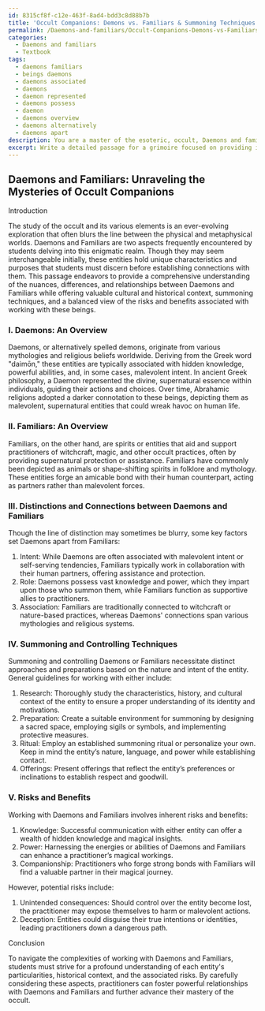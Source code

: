 ```yaml
---
id: 8315cf8f-c12e-463f-8ad4-bdd3c8d88b7b
title: 'Occult Companions: Demons vs. Familiars & Summoning Techniques'
permalink: /Daemons-and-familiars/Occult-Companions-Demons-vs-Familiars-Summoning-Techniques/
categories:
  - Daemons and familiars
  - Textbook
tags:
  - daemons familiars
  - beings daemons
  - daemons associated
  - daemons
  - daemon represented
  - daemons possess
  - daemon
  - daemons overview
  - daemons alternatively
  - daemons apart
description: You are a master of the esoteric, occult, Daemons and familiars and education, you have written many textbooks on the subject in ways that provide students with rich and deep understanding of the subject. You are being asked to write textbook-like sections on a topic and you do it with full context, explainability, and reliability in accuracy to the true facts of the topic at hand, in a textbook style that a student would easily be able to learn from, in a rich, engaging, and contextual way. Always include relevant context (such as formulas and history), related concepts, and in a way that someone can gain deep insights from.
excerpt: Write a detailed passage for a grimoire focused on providing insight and understanding to students of the occult about the nuances, differences, and relationships between Daemons and Familiars, including their cultural and historical contexts, techniques for summoning and controlling them, and the risks and benefits associated with working with these entities.
---
```


## Daemons and Familiars: Unraveling the Mysteries of Occult Companions 

Introduction 

The study of the occult and its various elements is an ever-evolving exploration that often blurs the line between the physical and metaphysical worlds. Daemons and Familiars are two aspects frequently encountered by students delving into this enigmatic realm. Though they may seem interchangeable initially, these entities hold unique characteristics and purposes that students must discern before establishing connections with them. This passage endeavors to provide a comprehensive understanding of the nuances, differences, and relationships between Daemons and Familiars while offering valuable cultural and historical context, summoning techniques, and a balanced view of the risks and benefits associated with working with these beings.

### I. Daemons: An Overview

Daemons, or alternatively spelled demons, originate from various mythologies and religious beliefs worldwide. Deriving from the Greek word "daimōn," these entities are typically associated with hidden knowledge, powerful abilities, and, in some cases, malevolent intent. In ancient Greek philosophy, a Daemon represented the divine, supernatural essence within individuals, guiding their actions and choices. Over time, Abrahamic religions adopted a darker connotation to these beings, depicting them as malevolent, supernatural entities that could wreak havoc on human life.

### II. Familiars: An Overview

Familiars, on the other hand, are spirits or entities that aid and support practitioners of witchcraft, magic, and other occult practices, often by providing supernatural protection or assistance. Familiars have commonly been depicted as animals or shape-shifting spirits in folklore and mythology. These entities forge an amicable bond with their human counterpart, acting as partners rather than malevolent forces.

### III. Distinctions and Connections between Daemons and Familiars

Though the line of distinction may sometimes be blurry, some key factors set Daemons apart from Familiars:

1. Intent: While Daemons are often associated with malevolent intent or self-serving tendencies, Familiars typically work in collaboration with their human partners, offering assistance and protection.
2. Role: Daemons possess vast knowledge and power, which they impart upon those who summon them, while Familiars function as supportive allies to practitioners.
3. Association: Familiars are traditionally connected to witchcraft or nature-based practices, whereas Daemons' connections span various mythologies and religious systems.

### IV. Summoning and Controlling Techniques

Summoning and controlling Daemons or Familiars necessitate distinct approaches and preparations based on the nature and intent of the entity. General guidelines for working with either include:

1. Research: Thoroughly study the characteristics, history, and cultural context of the entity to ensure a proper understanding of its identity and motivations.
2. Preparation: Create a suitable environment for summoning by designing a sacred space, employing sigils or symbols, and implementing protective measures.
3. Ritual: Employ an established summoning ritual or personalize your own. Keep in mind the entity’s nature, language, and power while establishing contact.
4. Offerings: Present offerings that reflect the entity’s preferences or inclinations to establish respect and goodwill.

### V. Risks and Benefits

Working with Daemons and Familiars involves inherent risks and benefits:

1. Knowledge: Successful communication with either entity can offer a wealth of hidden knowledge and magical insights.
2. Power: Harnessing the energies or abilities of Daemons and Familiars can enhance a practitioner’s magical workings.
3. Companionship: Practitioners who forge strong bonds with Familiars will find a valuable partner in their magical journey.

However, potential risks include:

1. Unintended consequences: Should control over the entity become lost, the practitioner may expose themselves to harm or malevolent actions.
2. Deception: Entities could disguise their true intentions or identities, leading practitioners down a dangerous path.

Conclusion

To navigate the complexities of working with Daemons and Familiars, students must strive for a profound understanding of each entity's particularities, historical context, and the associated risks. By carefully considering these aspects, practitioners can foster powerful relationships with Daemons and Familiars and further advance their mastery of the occult.
